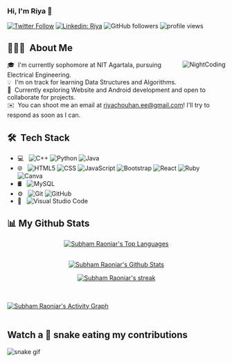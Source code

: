 ### Hi, I'm Riya 👋


[![Twitter Follow](https://img.shields.io/twitter/follow/riya_chouhan7?label=Follow)](https://twitter.com/intent/follow?screen_name=riya_chouhan7)
[![Linkedin: Riya](https://img.shields.io/badge/-KR-blue?style=flat-square&logo=Linkedin&logoColor=white&link=https://www.linkedin.com/in/kumari-riya-110073201)](https://www.linkedin.com/in/kumari-riya-110073201)
![GitHub followers](https://img.shields.io/github/followers/riyachouhan7?label=Follow&style=social)
<img alt = "profile views" src="https://komarev.com/ghpvc/?username=riyachouhan7&color=brightgreen">


## 👨🏻‍💻 &nbsp;About Me 


<img alt="NightCoding" src="https://c.tenor.com/AlUkiGkR2j8AAAAM/new-game-ahagon-umiko-programming.gif" align="right"/>


🎓 &nbsp;I'm currently sophomore at NIT Agartala, pursuing Electrical Engineering.\
💡 &nbsp;I'm on track for learning Data Structures and Algorithms.\
🌱 &nbsp;Currently exploring Website and Android development and open to collaborate for projects.\
✉️ &nbsp;You can shoot me an email at riyachouhan.ee@gmail.com! I'll try to respond as soon as I can.


## 🛠 &nbsp;Tech Stack

- 💻 &nbsp;
  ![C++](https://img.shields.io/badge/-C++-333333?style=flat&logo=C%2B%2B&logoColor=00599C)
  ![Python](https://img.shields.io/badge/-Python-333333?style=flat&logo=python)
  ![Java](https://img.shields.io/badge/-Java-333333?style=flat&logo=Java&logoColor=007396)
- 🌐 &nbsp;
  ![HTML5](https://img.shields.io/badge/-HTML5-333333?style=flat&logo=HTML5)
  ![CSS](https://img.shields.io/badge/-CSS-333333?style=flat&logo=CSS3&logoColor=1572B6)
  ![JavaScript](https://img.shields.io/badge/-JavaScript-333333?style=flat&logo=javascript)
  ![Bootstrap](https://img.shields.io/badge/-Bootstrap-333333?style=flat&logo=bootstrap&logoColor=563D7C)
  ![React](https://img.shields.io/badge/-React-333333?style=flat&logo=react)
  ![Ruby](https://img.shields.io/badge/-Ruby-333333?style=flat&logo=ruby)
  ![Canva](https://img.shields.io/badge/-Canva-333333?style=flat&logo=canva)
- 🛢 &nbsp;
  ![MySQL](https://img.shields.io/badge/-MySQL-333333?style=flat&logo=mysql)
- ⚙️ &nbsp;
  ![Git](https://img.shields.io/badge/-Git-333333?style=flat&logo=git)
  ![GitHub](https://img.shields.io/badge/-GitHub-333333?style=flat&logo=github)
- 🔧 &nbsp;
  ![Visual Studio Code](https://img.shields.io/badge/-Visual%20Studio%20Code-333333?style=flat&logo=visual-studio-code&logoColor=007ACC)


## 📊 My Github Stats 

<p align="center">
  <a href="https://github.com/riyachouhan7/github-readme-stats"><img alt="Subham Raoniar's Top Languages" src="https://github-readme-stats.vercel.app/api/top-langs/?username=riyachouhan7&langs_count=8&count_private=true&layout=compact&theme=react&hide_border=true&bg_color=0D1117" /></a>
  <br/>
    </p>


<p align="center">
  <br/>
    <a href="https://github.com/riyachouhan7/github-readme-stats"><img alt="Subham Raoniar's Github Stats" src="https://github-readme-stats.vercel.app/api?username=riyachouhan7&show_icons=true&count_private=true&theme=react&hide_border=true&bg_color=0D1117" /></a>
  </p> 


<p align="center">
    <a href="https://github.com/riyachouhan7/github-readme-streak-stats">
        <img title="🔥 Get streak stats for your profile at git.io/streak-stats" alt="Subham Raoniar's streak" src="https://github-readme-streak-stats.herokuapp.com/?user=riyachouhan7&theme=black-ice&hide_border=true&stroke=0000&background=060A0CD0"/>
    </a>
</p> 


<br/>
<br/>
<a href="https://github.com/riyachouhan7/github-readme-activity-graph"><img alt="Subham Raoniar's Activity Graph" src="https://activity-graph.herokuapp.com/graph?username=riyachouhan7&bg_color=0D1117&color=5BCDEC&line=5BCDEC&point=FFFFFF&hide_border=true" /></a>
<br/>
<br/>


## Watch a 🐍 snake eating my contributions

![snake gif](https://github.com/riyachouhan7/riyachouhan7/blob/output/github-contribution-grid-snake.gif)


